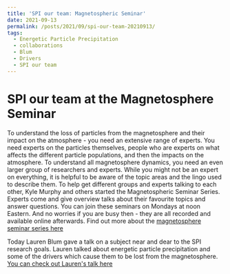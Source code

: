 ```yaml
---
title: 'SPI our team: Magnetospheric Seminar'
date: 2021-09-13
permalink: /posts/2021/09/spi-our-team-20210913/
tags:
  - Energetic Particle Precipitation
  - collaborations
  - Blum
  - Drivers
  - SPI our team
---
```


SPI our team at the Magnetosphere Seminar
======
To understand the loss of particles from the magnetosphere and their impact on the atmosphere - you need an extensive range of experts. You need experts on the particles themselves, people who are experts on what affects the different particle populations, and then the impacts on the atmosphere. To understand all magnetosphere dynamics, you need an even larger group of researchers and experts. While you might not be an expert on everything, it is helpful to be aware of the topic areas and the lingo used to describe them. To help get different groups and experts talking to each other, Kyle Murphy and others started the Magnetospheric Seminar Series. Experts come and give overview talks about their favourite topics and answer questions. You can join these seminars on Mondays at noon Eastern. And no worries if you are busy then - they are all recorded and available online afterwards. Find out more about the [magnetosphere seminar series here](https://msolss.github.io/MagSeminars/)

Today Lauren Blum gave a talk on a subject near and dear to the SPI research goals. Lauren talked about energetic particle precipitation and some of the drivers which cause them to be lost from the magnetosphere. [You can check out Lauren's talk here](https://youtu.be/f8WGTitJQxA)
